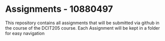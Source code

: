 # Assignments - 10880497
This repository contains all assignments that will be submitted via github in the course of the DCIT205 course.
Each Assignment will be kept in a folder for easy navigation
